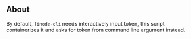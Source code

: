 ## About
By default, `linode-cli` needs interactively input token, this script containerizes it and asks for token from command line argument instead.
